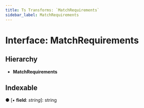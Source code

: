 ```yaml
---
title: Ts Transforms: `MatchRequirements`
sidebar_label: MatchRequirements
---
```


# Interface: MatchRequirements

## Hierarchy

* **MatchRequirements**

## Indexable

● \[▪ **field**: *string*\]: string

